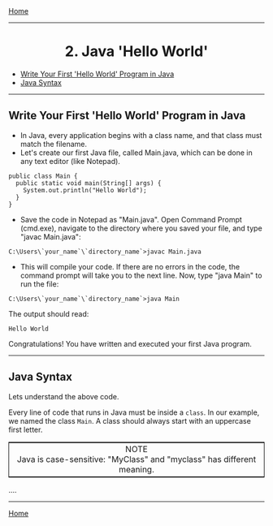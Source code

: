 <div style="display: flex; justify-content: space-between">
<a href="../C++.md">Home</a>
</div>

<hr/>

<h1 style="text-align: center">2. Java 'Hello World'</h1>

- [Write Your First 'Hello World' Program in Java](#write-your-first-hello-world-program-in-java)
- [Java Syntax](#java-syntax)

<hr/>

## Write Your First 'Hello World' Program in Java

- In Java, every application begins with a class name, and that class must match the filename.
- Let's create our first Java file, called Main.java, which can be done in any text editor (like Notepad).

```
public class Main {
  public static void main(String[] args) {
    System.out.println("Hello World");
  }
}
```
- Save the code in Notepad as "Main.java". Open Command Prompt (cmd.exe), navigate to the directory where you saved your file, and type "javac Main.java":

```
C:\Users\`your_name`\`directory_name`>javac Main.java
```

- This will compile your code. If there are no errors in the code, the command prompt will take you to the next line. Now, type "java Main" to run the file:

```
C:\Users\`your_name`\`directory_name`>java Main
```

The output should read:
```
Hello World
```
Congratulations! You have written and executed your first Java program.

<hr/>

## Java Syntax

Lets understand the above code.

Every line of code that runs in Java must be inside a `class`. In our example, we named the class `Main`. A class should always start with an uppercase first letter.

<table style="text-align: center; border: 1px solid black; width: 100%">
	<tr>
		<td>
			NOTE <br/>
			Java is case-sensitive: "MyClass" and "myclass" has different meaning.
		</td>
	</tr>
</table>

....

<hr/>
<div style="display: flex; justify-content: space-between">
<a href="../C++.md">Home</a>
</div>